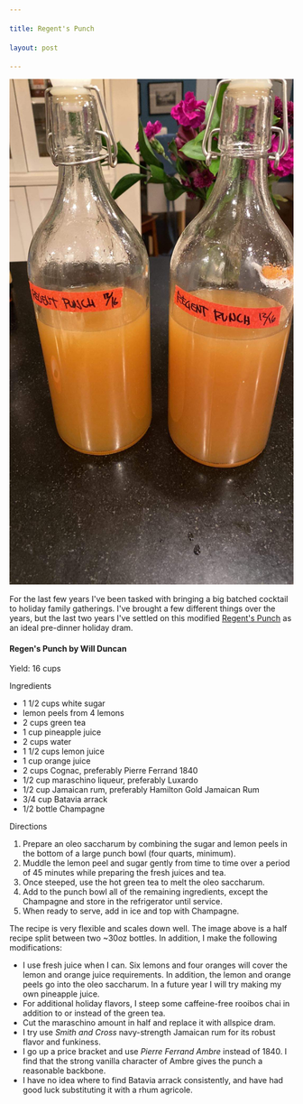 ```yaml
---

title: Regent's Punch

layout: post

---
```


![regent's punch in bottles](/assets/img/regents-punch.png)

For the last few years I've been tasked with bringing a big batched cocktail to holiday family gatherings. I've brought a few different things over the years, but the last two years I've settled on this modified [Regent's Punch][regents-punch] as an ideal pre-dinner holiday dram.

<div itemscope itemtype="http://schema.org/Recipe">
  <h4>
    <span itemprop="name">Regen's Punch</span> by
    <span itemprop="author">Will Duncan</span>
  </h4>
  <p>Yield: <span itemprop="recipeYield">16 cups</span></p>
  <p>Ingredients</p>
  <ul>
    <li itemprop="ingredients">1 1/2 cups white sugar</li>
    <li itemprop="ingredients">lemon peels from 4 lemons</li>
    <li itemprop="ingredients">2 cups green tea</li>
    <li itemprop="ingredients">1 cup pineapple juice</li>
    <li itemprop="ingredients">2 cups water</li>
    <li itemprop="ingredients">1 1/2 cups lemon juice</li>
    <li itemprop="ingredients">1 cup orange juice</li>
    <li itemprop="ingredients">2 cups Cognac, preferably Pierre Ferrand 1840</li>
    <li itemprop="ingredients">1/2 cup maraschino liqueur, preferably Luxardo</li>
    <li itemprop="ingredients">1/2 cup Jamaican rum, preferably Hamilton Gold Jamaican Rum</li>
    <li itemprop="ingredients">3/4 cup Batavia arrack</li>
    <li itemprop="ingredients">1/2 bottle Champagne</li>
  </ul>
  <p>Directions</p>
  <ol itemprop="recipeInstructions">
    <li>Prepare an oleo saccharum by combining the sugar and lemon peels in the bottom of a large punch bowl (four quarts, minimum).</li>
    <li>Muddle the lemon peel and sugar gently from time to time over a period of 45 minutes while preparing the fresh juices and tea.</li>
    <li>Once steeped, use the hot green tea to melt the oleo saccharum.</li>
    <li>Add to the punch bowl all of the remaining ingredients, except the Champagne and store in the refrigerator until service.</li>
    <li>When ready to serve, add in ice and top with Champagne.</li>
  </ol>
</div>

The recipe is very flexible and scales down well. The image above is a half recipe split between two ~30oz bottles. In addition, I make the following modifications:

* I use fresh juice when I can. Six lemons and four oranges will cover the lemon and orange juice requirements. In addition, the lemon and orange peels go into the oleo saccharum. In a future year I will try making my own pineapple juice.
* For additional holiday flavors, I steep some caffeine-free rooibos chai in addition to or instead of the green tea.
* Cut the maraschino amount in half and replace it with allspice dram.
* I try use *Smith and Cross* navy-strength Jamaican rum for its robust flavor and funkiness.
* I go up a price bracket and use *Pierre Ferrand Ambre* instead of 1840. I find that the strong vanilla character of Ambre gives the punch a reasonable backbone.
* I have no idea where to find Batavia arrack consistently, and have had good luck substituting it with a rhum agricole.


[regents-punch]: https://punchdrink.com/recipes/punch-house-regent-punch/